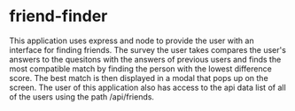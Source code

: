 # friend-finder

This application uses express and node to provide the user with an interface for finding friends. The survey the user takes compares the user's answers to the quesitons with the answers of previous users and finds the most compatible match by finding the person with the lowest difference score. The best match is then displayed in a modal that pops up on the screen. The user of this application also has access to the api data list of all of the users using the path /api/friends.
